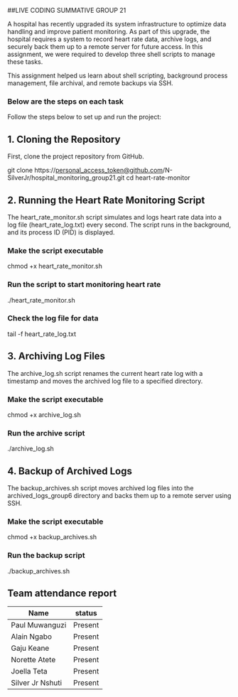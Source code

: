 ##LIVE CODING SUMMATIVE GROUP 21

A hospital has recently upgraded its system infrastructure to optimize data handling and improve patient monitoring. As part of this upgrade,
the hospital requires a system to record heart rate data, archive logs, and securely back them up to a remote server for future access.
In this assignment, we were required to develop three shell scripts to manage these tasks.

This assignment helped us learn about shell scripting, background process management, file archival, and remote backups via SSH.

### Below are the steps on each task
Follow the steps below to set up and run the project:

## 1. Cloning the Repository

First, clone the project repository from GitHub.

git clone https://personal_access_token@github.com/N-SilverJr/hospital_monitoring_group21.git
cd heart-rate-monitor

## 2. Running the Heart Rate Monitoring Script

The heart_rate_monitor.sh script simulates and logs heart rate data into a log file (heart_rate_log.txt) every second. 
The script runs in the background, and its process ID (PID) is displayed.

### Make the script executable
chmod +x heart_rate_monitor.sh

### Run the script to start monitoring heart rate
./heart_rate_monitor.sh

### Check the log file for data
tail -f heart_rate_log.txt

## 3. Archiving Log Files

The archive_log.sh script renames the current heart rate log with a timestamp and moves the archived log file to a specified directory.

### Make the script executable
chmod +x archive_log.sh

### Run the archive script
./archive_log.sh

## 4. Backup of Archived Logs

The backup_archives.sh script moves archived log files into the archived_logs_group6 directory and backs them up to a remote server using SSH.

### Make the script executable
chmod +x backup_archives.sh

### Run the backup script
./backup_archives.sh


## Team attendance report

| Name             | status      |
|------------------|-------------|
| Paul Muwanguzi   | Present     |
| Alain Ngabo      | Present     |
| Gaju Keane       | Present     |
| Norette Atete    | Present     |
| Joella Teta      | Present     |
|Silver Jr Nshuti  | Present     |
